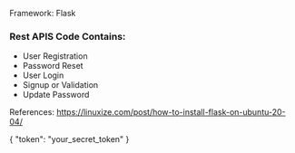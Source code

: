 Framework: Flask

### Rest APIS Code Contains:
- User Registration
- Password Reset
- User Login
- Signup or Validation
- Update Password


References: https://linuxize.com/post/how-to-install-flask-on-ubuntu-20-04/


{
  "token": "your_secret_token"
}
